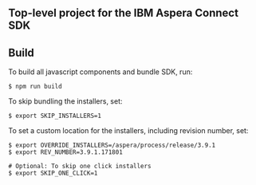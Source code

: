 ## Top-level project for the IBM Aspera Connect SDK

## Build
To build all javascript components and bundle SDK, run:

```shell
$ npm run build
```

To skip bundling the installers, set:
```shell
$ export SKIP_INSTALLERS=1
```

To set a custom location for the installers, including revision number, set:
```shell
$ export OVERRIDE_INSTALLERS=/aspera/process/release/3.9.1
$ export REV_NUMBER=3.9.1.171801

# Optional: To skip one click installers
$ export SKIP_ONE_CLICK=1
```
